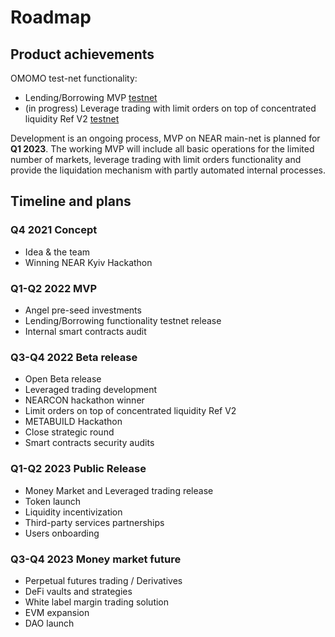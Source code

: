 # Roadmap

## Product achievements
OMOMO test-net functionality:

- Lending/Borrowing MVP [testnet](https://dev.omomo.finance/) 
- (in progress) Leverage trading with limit orders on top of concentrated liquidity Ref V2 [testnet](https://dev.omomo.finance/pairs)

Development is an ongoing process, MVP on NEAR main-net is planned for **Q1 2023**. The working MVP will include all basic operations for the limited number of markets, leverage trading with limit orders functionality and provide the liquidation mechanism with partly automated internal processes.

## Timeline and plans

### Q4 2021 Concept

- Idea & the team
- Winning NEAR Kyiv Hackathon

### Q1-Q2 2022 MVP

- Angel pre-seed investments
- Lending/Borrowing functionality testnet release
- Internal smart contracts audit 

### Q3-Q4 2022 Beta release

- Open Beta release
- Leveraged trading development
- NEARCON hackathon winner
- Limit orders on top of concentrated liquidity Ref V2
- METABUILD Hackathon
- Close strategic round
- Smart contracts security audits  

### Q1-Q2 2023 Public Release

- Money Market and Leveraged trading release
- Token launch
- Liquidity incentivization
- Third-party services partnerships
- Users onboarding

### Q3-Q4 2023 Money market future

- Perpetual futures trading / Derivatives
- DeFi vaults and strategies
- White label margin trading solution
- EVM expansion
- DAO launch
